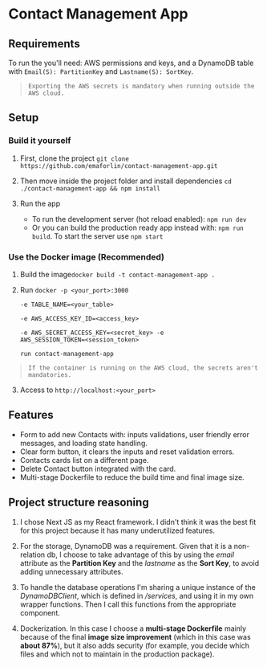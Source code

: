 # Contact Management App

## Requirements

To run the you'll need: AWS permissions and keys, and a DynamoDB table with `Email(S): PartitionKey` and `Lastname(S): SortKey`.

>     Exporting the AWS secrets is mandatory when running outside the AWS cloud.

## Setup

### Build it yourself

1. First, clone the project `git clone https://github.com/emaforlin/contact-management-app.git`

2. Then move inside the project folder and install dependencies `cd ./contact-management-app && npm install`

3. Run the app 
    * To run the development server (hot reload enabled): `npm run dev`
    * Or you can build the production ready app instead with: `npm run build`. To start the server use `npm start`

### Use the Docker image (Recommended)

1. Build the image`docker build -t contact-management-app .`

2. Run <code>docker -p <your_port>:3000 \
  -e TABLE_NAME=<your_table> \
  -e AWS_ACCESS_KEY_ID=<access_key> \
  -e AWS_SECRET_ACCESS_KEY=<secret_key> 
  -e AWS_SESSION_TOKEN=<session_token> \
  run contact-management-app</code>
 
>     If the container is running on the AWS cloud, the secrets aren't mandatories.

3. Access to `http://localhost:<your_port>`



## Features

* Form to add new Contacts with: inputs validations, user friendly error messages, and loading state handling.
* Clear form button, it clears the inputs and reset validation errors.
* Contacts cards list on a different page.
* Delete Contact button integrated with the card.
* Multi-stage Dockerfile to reduce the build time and final image size.

## Project structure reasoning

1. I chose Next JS as my React framework. I didn't think it was the best fit for this project because it has many underutilized features.

2. For the storage, DynamoDB was a requirement. Given that it is a non-relation db, I choose to take advantage of this by using the *email* attribute as the __Partition Key__ and the  *lastname* as the __Sort Key__, to avoid adding unnecessary attributes.

3. To handle the database operations I'm sharing a unique instance of the *DynamoDBClient*, which is defined in */services*, and using it in my own wrapper functions. Then I call this functions from the appropriate component.

4. Dockerization. In this case I choose a __multi-stage Dockerfile__ mainly because of the final __image size improvement__ (which in this case was __about 87%__), but it also adds security (for example, you decide which files and which not to maintain in the production package).